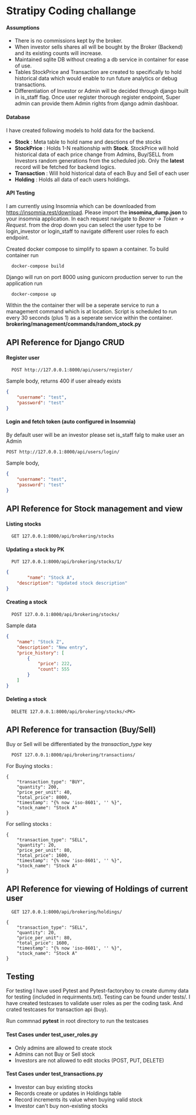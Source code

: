 
# Stratipy Coding challange

#### Assumptions

* There is no commissions kept by the broker.
* When investor sells shares all will be bought by the Broker (Backend) and its existing counts will increase.
* Maintained sqlite DB without creating a db service in container for ease of use.
* Tables StockPrice and Transaction are created to specifically to hold historical data which would enable to run future analytics or debug transactions.
* Differentiation of Investor or Admin will be decided through django built in is_staff flag. Once user register thorough register endpoint, Super admin can provide them Admin rights from django admin dashboar.

#### Database

I have created following models to hold data for the backend. 
* **Stock** : Meta table to hold name and desctions of the stocks
* **StockPrice** : Holds 1-N realtionship with **Stock**. StockPrice will hold historical data of each price change from Admins, Buy/SELL from Investors random generations from the scheduled job. Only the **latest** record will be fetched for backend logics.  
* **Transaction** : Will hold historical data of each Buy and Sell of each user 
* **Holding** : Holds all data of each users holdings.


#### API Testing

I am currently using Insomnia which can be downloaded from https://insomnia.rest/download. Please import the **insomina_dump.json** to your insomnia application. In each request navigate to *Bearer -> Token -> Request*. from the drop down you can select the user type to be login_investor or login_staff to navigate different user roles fo each endpoint.


Created docker compose to simplify to spawn a container. To build container run
```http
  docker-compose build
```
Django will run on port 8000 using gunicorn production server to run the application 
run
```http
  docker-compose up
```

Within the the container ther will be a seperate service to run a management command which is at location. Script is scheduled to run every 30 seconds (plus 1) as a seperate service within the container.
**brokering/management/commands/random_stock.py**



## API Reference for Django CRUD


#### Register user 

```http
  POST http://127.0.0.1:8000/api/users/register/
```
Sample body, returns 400 if user already exists
```json
{
	"username": "test",
	"password": "test"
}
```

#### Login and fetch token (auto configured in Insomnia) 
By default user will be an investor please set is_staff falg to make user an Admin
```http
POST http://127.0.0.1:8000/api/users/login/
```
Sample body,
```json
{
	"username": "test",
	"password": "test"
}
```

## API Reference for Stock management and view
#### Listing stocks
```http
  GET 127.0.0.1:8000/api/brokering/stocks
```

#### Updating a stock by PK 
```http
  PUT 127.0.0.1:8000/api/brokering/stocks/1/
```
```json
{
		"name": "Stock A",
    "description": "Updated stock description"
}
```

#### Creating a stock
```http
  POST 127.0.0.1:8000/api/brokering/stocks/
```

Sample data
```json
{
	"name": "Stock Z",
	"description": "New entry",
	"price_history": [
		{
			"price": 222,
			"count": 555
		}
	]
}
```

#### Deleting a stock
```http
  DELETE 127.0.0.1:8000/api/brokering/stocks/<PK>
```


## API Reference for transaction (Buy/Sell)
Buy or Sell will be differentiated by the *transaction_type* key
```http
  POST 127.0.0.1:8000/api/brokering/transactions/
```
For Buying stocks : 

	{
		"transaction_type": "BUY",
		"quantity": 200,
		"price_per_unit": 40,
		"total_price": 8000,
		"timestamp": "{% now 'iso-8601', '' %}",
		"stock_name": "Stock A"
	}
For selling stocks :

	{
		"transaction_type": "SELL",
		"quantity": 20,
		"price_per_unit": 80,
		"total_price": 1600,
		"timestamp": "{% now 'iso-8601', '' %}",
		"stock_name": "Stock A"
	}


## API Reference for viewing of Holdings of current user
```http
  GET 127.0.0.1:8000/api/brokering/holdings/
```
	{
		"transaction_type": "SELL",
		"quantity": 20,
		"price_per_unit": 80,
		"total_price": 1600,
		"timestamp": "{% now 'iso-8601', '' %}",
		"stock_name": "Stock A"
	}

## Testing

For testing I have used Pytest and Pytest-factoryboy to create dummy data for testing (included in requirments.txt). Testing can be found under tests/. I have created testcases to validate user roles as per the coding task. And crated testcases for transaction api (buy).

Run commnad **pytest** in root directory to run the testcases 

#### Test Cases under test_user_roles.py
* Only admins are allowed to create stock
* Admins can not Buy or Sell stock
* Investors are not allowed to edit stocks (POST, PUT, DELETE)


#### Test Cases under test_transactions.py
* Investor can buy existing stocks
* Records create or updates in Holdings table
* Record increments its value when buying valid stock
* Investor can't buy non-existing stocks
